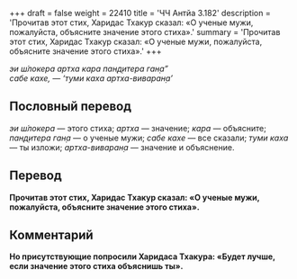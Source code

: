 +++
draft = false
weight = 22410
title = 'ЧЧ Антйа 3.182'
description = 'Прочитав этот стих, Харидас Тхакур сказал: «О ученые мужи, пожалуйста, объясните значение этого стиха».'
summary = 'Прочитав этот стих, Харидас Тхакур сказал: «О ученые мужи, пожалуйста, объясните значение этого стиха».'
+++

_эи ш́локера артха кара пан̣д̣итера ган̣а”  
сабе кахе, — ‘туми каха артха-виваран̣а’_

## Пословный перевод

_эи_ _ш́локера_ — этого стиха; _артха_ — значение; _кара_ — объясните; _пан̣д̣итера_ _ган̣а_ — о ученые мужи; _сабе_ _кахе_ — все сказали; _туми_ _каха_ — ты изложи; _артха_\-_виваран̣а_ — значение и объяснение.

## Перевод

**Прочитав этот стих, Харидас Тхакур сказал: «О ученые мужи, пожалуйста, объясните значение этого стиха».**

## Комментарий

**Но присутствующие попросили Харидаса Тхакура: «Будет лучше, если значение этого стиха объяснишь ты».**
